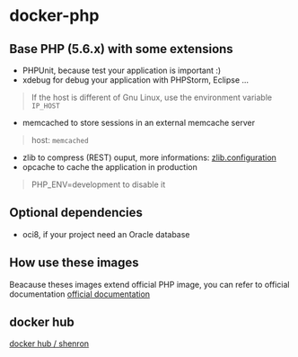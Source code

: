 # docker-php

## Base PHP (5.6.x) with some extensions

- PHPUnit, because test your application is important :)
- xdebug for debug your application with PHPStorm, Eclipse ...
> If the host is different of Gnu Linux, use the environment variable `IP_HOST`
- memcached to store sessions in an external memcache server
> host: `memcached`
- zlib to compress (REST) ouput, more informations: [zlib.configuration](http://php.net/manual/en/zlib.configuration.php#ini.zlib.output-compression)  
- opcache to cache the application in production
> PHP_ENV=development to disable it



## Optional dependencies

- oci8, if your project need an Oracle database

## How use these images
Beacause theses images extend official PHP image, you can refer to official documentation [official documentation](https://hub.docker.com/_/php/) 

## docker hub
[docker hub / shenron](https://hub.docker.com/r/shenron/php-fpm/)
